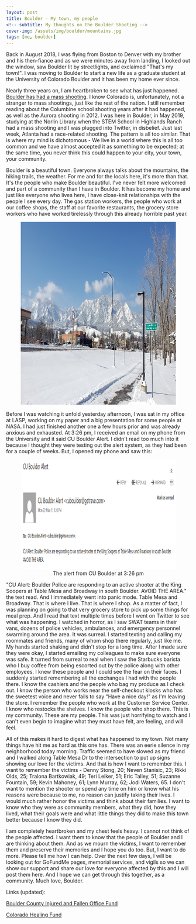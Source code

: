 ```yaml
---
layout: post
title: Boulder - My town, my people
<!-- subtitle: My thoughts on the Boulder Shooting -->
cover-img: /assets/img/boulder/mountains.jpg
tags: [me, boulder]
---
```


Back in August 2018, I was flying from Boston to Denver with my brother and his then-fiance and as we were minutes away from landing, I looked out the window, saw Boulder lit by streetlights, and exclaimed "That's my town!". I was moving to Boulder to start a new life as a graduate student at the University of Colorado Boulder and it has been my home ever since.

Nearly three years on, I am heartbroken to see what has just happened. [Boulder has had a mass shooting](https://www.nytimes.com/live/2021/03/23/us/boulder-colorado-shooting/). I know Colorado is, unfortunately, not a stranger to mass shootings, just like the rest of the nation. I still remember reading about the Columbine school shooting years after it had happened, as well as the Aurora shooting in 2012. I was here in Boulder, in May 2019, studying at the Norlin Library when the STEM School in Highlands Ranch had a mass shooting and I was plugged into Twitter, in disbelief. Just last week, Atlanta had a race-related shooting. The pattern is all too similar. That is where my mind is dichotomous - We live in a world where this is all too common and we have almost accepted it as something to be expected; at the same time, you never think this could happen to your city, your town, your community.

 Boulder is a beautiful town. Everyone always talks about the mountains, the hiking trails, the weather. For me and for the locals here, it's more than that. It's the people who make Boulder beautiful. I've never felt more welcomed and part of a community than I have in Boulder. It has become my home and just like everyone who lives here, I have close-knit relationships with the people I see every day. The gas station workers, the people who work at our coffee shops, the staff at our favorite restaurants, the grocery store workers who have worked tirelessly through this already horrible past year.

<figure align="center">
  <img width="1000" height="500" src="/assets/img/boulder/mountains2.jpg" alt="Flatiron Mountains in Boulder, CO">
    <!-- <figcaption itemprop="caption description">Boulder and its mountains</figcaption> -->
</figure>

Before I was watching it unfold yesterday afternoon, I was sat in my office at LASP, working on my paper and a big presentation for some people at NASA. I had just finished another one a few hours prior and was already anxious and exhausted. At 3:26 pm, I received an email on my phone from the University and it said CU Boulder Alert. I didn't read too much into it because I thought they were testing out the alert system, as they had been for a couple of weeks. But, I opened my phone and saw this:

<figure align="center">
  <img width="900" height="300" src="/assets/img/boulder/screenshot.png" alt="Alert from CU Boulder about the shooting">
    <figcaption itemprop="caption description">The alert from CU Boulder at 3:26 pm</figcaption>
</figure>

"CU Alert: Boulder Police are responding to an active shooter at the King Soopers at Table Mesa and Broadway in south Boulder. AVOID THE AREA." the text read. And I immediately went into panic mode. Table Mesa and Broadway. That is where I live. That is where I shop. As a matter of fact, I was planning on going to that very grocery store to pick up some things for meal prep. And I read that text multiple times before I went on Twitter to see what was happening. I watched in horror, as I saw SWAT teams in their vans, dozens of police vehicles, ambulances, and emergency personnel swarming around the area. It was surreal. I started texting and calling my roommates and friends, many of whom shop there regularly, just like me. My hands started shaking and didn't stop for a long time. After I made sure they were okay, I started emailing my colleagues to make sure everyone was safe. It turned from surreal to real when I saw the Starbucks barista who I buy coffee from being escorted out by the police along with other employees. I knew these people and I could see the fear on their faces. I suddenly started remembering all the exchanges I had with the people there. I know the cashiers and the people who bag my produce as I check out. I know the person who works near the self-checkout kiosks who has the sweetest voice and never fails to say "Have a nice day!" as I'm leaving the store. I remember the people who work at the Customer Service Center. I know who restocks the shelves. I know the people who shop there. This is my community. These are my people. This was just horrifying to watch and I can't even begin to imagine what they must have felt, are feeling, and will feel.


All of this makes it hard to digest what has happened to my town. Not many things have hit me as hard as this one has. There was an eerie silence in my neighborhood today morning. Traffic seemed to have slowed as my friend and I walked along Table Mesa Dr to the intersection to put up signs showing our love for the victims. And that is how I want to remember this. I want to remember the victims - Denny Stong, 20; Neven Stanisic, 23; Rikki Olds, 25; Tralona Bartkowiak, 49; Teri Leiker, 51; Eric Talley, 51; Suzanne Fountain, 59; Kevin Mahoney, 61; Lynn Murray, 62; Jodi Waters, 65. I don't want to mention the shooter or spend any time on him or know what his reasons were because to me, no reason can justify taking their lives. I would much rather honor the victims and think about their families. I want to know who they were as community members, what they did, how they lived, what their goals were and what little things they did to make this town better because I know they did.

I am completely heartbroken and my chest feels heavy. I cannot not think of the people affected. I want them to know that the people of Boulder and I are thinking about them. And as we mourn the victims, I want to remember them and preserve their memories and I hope you do too. But, I want to do more. Please tell me how I can help. Over the next few days, I will be looking out for GoFundMe pages, memorial services, and vigils so we can show our support and share our love for everyone affected by this and I will post them here. And I hope we can get through this together, as a community. Much love, Boulder.

Links (updated):

[Boulder County Injured and Fallen Office Fund](https://www.bouldercounty.org/safety/sheriff/fallen-officer-fund/)

[Colorado Healing Fund](https://www.coloradohealingfund.org/2021/03/23/colorado-healing-fund-responds-to-king-soopers-shooting-in-boulder/)
